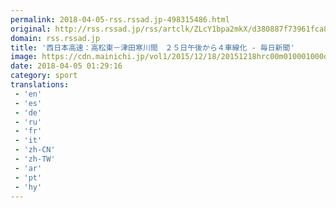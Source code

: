 ```yaml
---
permalink: 2018-04-05-rss.rssad.jp-498315486.html
original: http://rss.rssad.jp/rss/artclk/ZLcY1bpa2mkX/d380887f73961fca8851ad39f834973b?ul=Inh2146D1eyIQ2cVFFHhoffwwli7BtYdok.q8P.Mpq6FW_TMlt.5TSy302teFarKPTGJLKK.DZFHo0ME_3e9wLGghQR_
domain: rss.rssad.jp
title: '西日本高速：高松東－津田寒川間　２５日午後から４車線化 - 毎日新聞'
image: https://cdn.mainichi.jp/vol1/2015/12/18/20151218hrc00m010001000q/9.jpg?2
date: 2018-04-05 01:29:16
category: sport
translations: 
 - 'en'
 - 'es'
 - 'de'
 - 'ru'
 - 'fr'
 - 'it'
 - 'zh-CN'
 - 'zh-TW'
 - 'ar'
 - 'pt'
 - 'hy'
---
```


